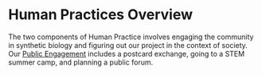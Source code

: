 # Human Practices Overview

The two components of Human Practice involves engaging the community in synthetic biology and figuring out our project in the context of society. Our [Public Engagement](/Public_Engagement.html) includes a postcard exchange, going to a STEM summer camp, and planning a public forum. 